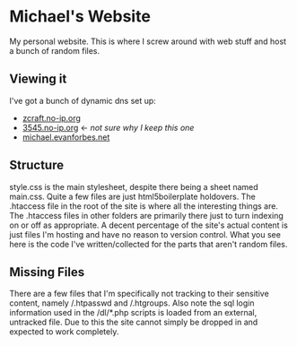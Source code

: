 # Michael's Website
My personal website.  This is where I screw around with web stuff and host a bunch of random files.

## Viewing it
I've got a bunch of dynamic dns set up:
* [zcraft.no-ip.org](http://zcraft.no-ip.org:8080)
* [3545.no-ip.org](http://3545.no-ip.org:8080) ← *not sure why I keep this one*
* [michael.evanforbes.net](http://michael.evanforbes.net:8080)

## Structure
style.css is the main stylesheet, despite there being a sheet named main.css.
Quite a few files are just html5boilerplate holdovers. The .htaccess file in the root of the site is where all
the interesting things are.  The .htaccess files in other folders are primarily there just to turn indexing on
or off as appropriate. A decent percentage of the site's actual content is just files I'm hosting and have no reason to
version control. What you see here is the code I've written/collected for the parts that aren't random files. 

## Missing Files
There are a few files that I'm specifically not tracking to their sensitive content, namely /.htpasswd and /.htgroups. 
Also note the sql login information used in the /dl/*.php scripts is loaded from an external, untracked file. 
Due to this the site cannot simply be dropped in and expected to work completely.
